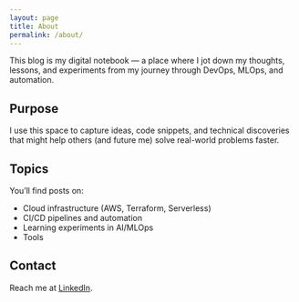 ```yaml
---
layout: page
title: About
permalink: /about/
---
```


This blog is my digital notebook — a place where I jot down my thoughts, lessons, and experiments from my journey through DevOps, MLOps, and automation.

## Purpose

I use this space to capture ideas, code snippets, and technical discoveries that might help others (and future me) solve real-world problems faster.

## Topics

You’ll find posts on:
- Cloud infrastructure (AWS, Terraform, Serverless)
- CI/CD pipelines and automation
- Learning experiments in AI/MLOps
- Tools

## Contact

Reach me at [LinkedIn](https://linkedin.com/in/davehibbitts).